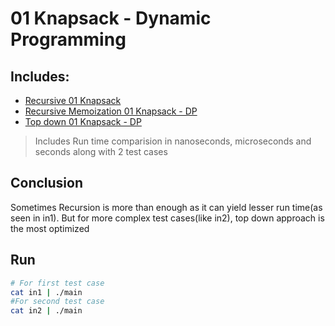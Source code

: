 # 01 Knapsack - Dynamic Programming

## Includes:
 - [Recursive 01 Knapsack](https://www.youtube.com/watch?v=kvyShbFVaY8&list=PL_z_8CaSLPWekqhdCPmFohncHwz8TY2Go&index=3)
 - [Recursive Memoization 01 Knapsack - DP](https://www.youtube.com/watch?v=fJbIuhs24zQ&list=PL_z_8CaSLPWekqhdCPmFohncHwz8TY2Go&index=4)
 - [Top down 01 Knapsack - DP](https://www.youtube.com/watch?v=ntCGbPMeqgg&list=PL_z_8CaSLPWekqhdCPmFohncHwz8TY2Go&index=5)

> Includes Run time comparision in nanoseconds, microseconds and seconds along with 2 test cases

## Conclusion
Sometimes Recursion is more than enough as it can yield lesser run time(as seen in in1). But for more complex test cases(like in2), top down approach is the most optimized

## Run
```sh
# For first test case
cat in1 | ./main
#For second test case
cat in2 | ./main
```